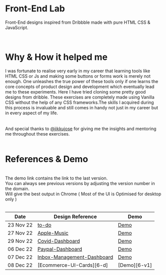 # Front-End Lab

Front-End designs inspired from Dribbble made with pure HTML CSS & JavaScript.

<br />

# Why & How it helped me

I was fortunate to realise very early in my career that learning tools like HTML CSS or Js and making some buttons or forms work is merely not enough. One unleashes the true power of these tools only if one learns the core concepts of product design and development which eventually lead me to these experiments. Here I have tried cloning some pretty good designs from dribble. These exercises are completely made using Vanilla CSS without the help of any CSS frameworks.The skills I acquired during this process is invaluable and still comes in handy not just in my career but in every aspect of my life.<br/> <br/> <br/> And special thanks to [@jikkujose](https://github.com/jikkujose) for giving me the insights and mentoring me throughout these exercises.
<br/> <br/>

# References & Demo

<br />
The demo link contains the link to the last version.<br/>You can always see previous versions by adjusting the version number in the domain. <br/> Will give the best output in Chrome ( Most of the UI is Optimised for desktop only ) 
<br/><br/>

| Date      | Design Reference                  | Demo           |
| --------- | --------------------------------- | -------------- |
| 23 Nov 22 | [to-do][1-d]                      | [Demo][1-i-v2] |
| 27 Nov 22 | [Apple-Music][2-d]                | [Demo][2-v2]   |
| 29 Nov 22 | [Covid-Dashboard][3-d]            | [Demo][3-v1]   |
| 06 Dec 22 | [Paypal-Dashboard][4-d]           | [Demo][4-v1]   |
| 07 Dec 22 | [Inbox-Management-Dashboard][5-d] | [Demo][5-v1]   |
| 08 Dec 22 | [Ecommerce-UI-Cards][6-d]         | [Demo][6-v1]   |

[1-d]: https://dribbble.com/shots/16825690-Task-Management-App
[1-i-v2]: http://to-do-v6.surge.sh/
[2-d]: https://dribbble.com/shots/12389560-Apple-Music-Light-Theme/attachments/4004245?mode=media
[2-v2]: https://apple-music-v5.surge.sh/
[3-d]: https://dribbble.com/shots/12335745-COVID-Information-Dashboard/attachments/3951285?mode=media
[3-v1]: https://covid-dashboard-v2.surge.sh/
[4-d]: https://dribbble.com/shots/11465830/attachments/3082676?mode=media
[4-v1]: https://paypal-dashboard-v1.surge.sh/
[5-d]: https://dribbble.com/shots/9706707/attachments/1736115?mode=media
[5-v1]: https://inbox-manager-v1.surge.sh/
